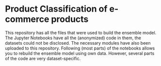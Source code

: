 # Product Classification of e-commerce products

This repository has all the files that were used to build the ensemble model. 
The Jupyter Notebooks have all the (anonymized) code in them, the datasets could not be disclosed. 
The necessary modules have also been uploaded to this repository. 
Following (most parts) of the notebooks allows you to rebuild the ensemble model using own data.
However, several parts of the code are very dataset-specific. 
